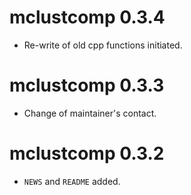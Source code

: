 # mclustcomp 0.3.4

* Re-write of old cpp functions initiated.

# mclustcomp 0.3.3

* Change of maintainer's contact.

# mclustcomp 0.3.2

* `NEWS` and `README` added.
